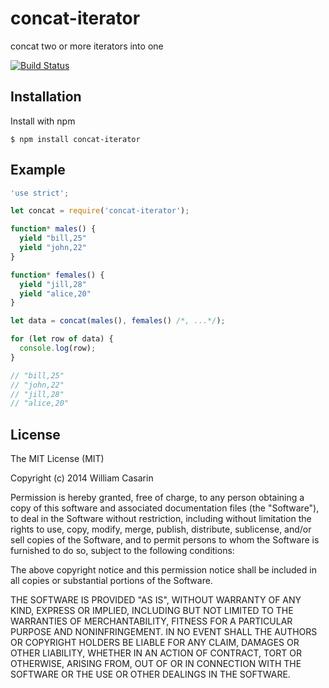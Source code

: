 
# concat-iterator

  concat two or more iterators into one

  [![Build Status](https://travis-ci.org/jb55/concat-iterator.svg)](https://travis-ci.org/jb55/concat-iterator)

## Installation

  Install with npm

    $ npm install concat-iterator

## Example

```js
'use strict';

let concat = require('concat-iterator');

function* males() {
  yield "bill,25"
  yield "john,22"
}

function* females() {
  yield "jill,28"
  yield "alice,20"
}

let data = concat(males(), females() /*, ...*/);

for (let row of data) {
  console.log(row);
}

// "bill,25"
// "john,22"
// "jill,28"
// "alice,20"
```


## License

  The MIT License (MIT)

  Copyright (c) 2014 William Casarin

  Permission is hereby granted, free of charge, to any person obtaining a copy
  of this software and associated documentation files (the "Software"), to deal
  in the Software without restriction, including without limitation the rights
  to use, copy, modify, merge, publish, distribute, sublicense, and/or sell
  copies of the Software, and to permit persons to whom the Software is
  furnished to do so, subject to the following conditions:

  The above copyright notice and this permission notice shall be included in
  all copies or substantial portions of the Software.

  THE SOFTWARE IS PROVIDED "AS IS", WITHOUT WARRANTY OF ANY KIND, EXPRESS OR
  IMPLIED, INCLUDING BUT NOT LIMITED TO THE WARRANTIES OF MERCHANTABILITY,
  FITNESS FOR A PARTICULAR PURPOSE AND NONINFRINGEMENT. IN NO EVENT SHALL THE
  AUTHORS OR COPYRIGHT HOLDERS BE LIABLE FOR ANY CLAIM, DAMAGES OR OTHER
  LIABILITY, WHETHER IN AN ACTION OF CONTRACT, TORT OR OTHERWISE, ARISING FROM,
  OUT OF OR IN CONNECTION WITH THE SOFTWARE OR THE USE OR OTHER DEALINGS IN
  THE SOFTWARE.
